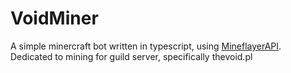 # VoidMiner
A simple minercraft bot written in typescript, using [MineflayerAPI](https://github.com/PrismarineJS/mineflayer). Dedicated to mining for guild server, specifically thevoid.pl
